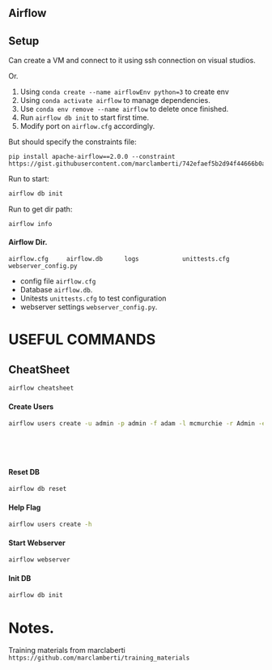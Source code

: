 ## Airflow  
 


## Setup  

Can create a VM and connect to it using ssh connection on visual studios. 
  
Or. 

1. Using `conda create --name airflowEnv python=3` to create env
2. Using `conda activate airflow` to manage dependencies.    
3. Use `conda env remove --name airflow` to delete once finished.  
4. Run `airflow db init` to start first time.  
5. Modify port on `airflow.cfg`  accordingly.  

  
But should specify the constraints file:  

```
pip install apache-airflow==2.0.0 --constraint https://gist.githubusercontent.com/marclamberti/742efaef5b2d94f44666b0aec020be7c/raw/5da51f9fe99266562723fdfb3e11d3b6ac727711/constraint.txt
```	  
  
Run to start: 
  
```sh
airflow db init 
```
  
Run to get dir path: 
  
```
airflow info
``` 

#### Airflow Dir. 
  

```
airflow.cfg		airflow.db		logs			unittests.cfg		webserver_config.py
```

- config file `airflow.cfg` 
- Database `airflow.db`. 
- Unitests `unittests.cfg` to test configuration   
- webserver settings `webserver_config.py`. 
    


# USEFUL COMMANDS  



## CheatSheet 
   

```sh
airflow cheatsheet
```
  
#### Create Users 

```sh
airflow users create -u admin -p admin -f adam -l mcmurchie -r Admin -e admin@airflow.com

```

####

```sh

```
  
####

```sh

```
  
####

```sh

```
  
#### Reset DB 

```sh
airflow db reset

```
  
   


#### Help Flag 

```sh
airflow users create -h
```

#### Start Webserver  
   

```sh
airflow webserver
```



#### Init DB  
   
   
```sh
airflow db init
```
    
  


# Notes.  
  
Training materials from marclaberti `https://github.com/marclamberti/training_materials` 

